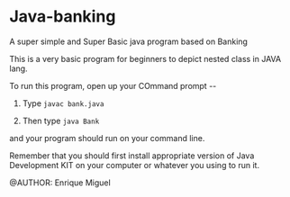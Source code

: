 # Java-banking
A super simple and Super Basic java program based on Banking

This is a very basic program for beginners to depict nested class in JAVA lang.

To run this program, open up your COmmand prompt --
1) Type ``javac bank.java``

2) Then type ``java Bank``

and your program should run on your command line.

Remember that you should first install appropriate version of Java Development KIT on your computer or whatever you using to run it.









@AUTHOR: Enrique Miguel
